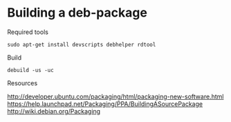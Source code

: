 
# Building a deb-package


Required tools

    sudo apt-get install devscripts debhelper rdtool

Build

    debuild -us -uc

Resources

http://developer.ubuntu.com/packaging/html/packaging-new-software.html
https://help.launchpad.net/Packaging/PPA/BuildingASourcePackage
http://wiki.debian.org/Packaging
